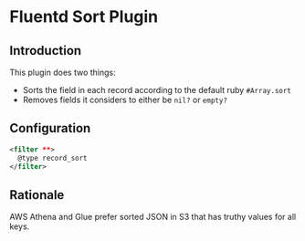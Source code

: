 # Fluentd Sort Plugin

## Introduction
This plugin does two things:

* Sorts the field in each record according to the default ruby `#Array.sort`
* Removes fields it considers to either be `nil?` or `empty?`

## Configuration
```xml
<filter **>
  @type record_sort
</filter>
```

## Rationale
AWS Athena and Glue prefer sorted JSON in S3 that has truthy values for all keys.
